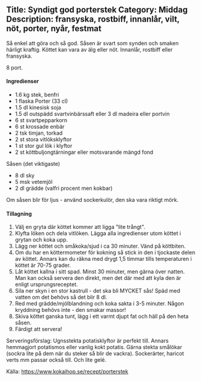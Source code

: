 Title: Syndigt god porterstek
Category: Middag
Description: fransyska, rostbiff, innanlår, vilt, nöt, porter, nyår, festmat
---

Så enkel att göra och så god. Såsen är svart som synden och smaken härligt kraftig. Köttet kan vara av älg eller nöt. Innanlår, rostbiff eller fransyska.

8 port.

#### Ingredienser

* 1.6 kg stek, benfri
* 1 flaska Porter (33 cl)
* 1.5 dl kinesisk soja
* 1.5 dl outspädd svartvinbärssaft eller 3 dl madeira eller portvin
* 6 st svartpepparkorn
* 6 st krossade enbär
* 2 tsk timjan, torkad
* 2 st stora vitlöksklyftor
* 1 st stor gul lök i klyftor
* 2 st köttbuljongtärningar eller motsvarande mängd fond

Såsen (det viktigaste)

* 8 dl sky
* 5 msk vetemjöl
* 2 dl grädde (valfri procent men kokbar)

Om såsen blir för ljus - använd sockerkulör, den ska vara riktigt mörk.

#### Tillagning

1. Välj en gryta där köttet kommer att ligga "lite trångt".
2. Klyfta löken och dela vitlöken. Lägga alla ingredienser utom köttet i grytan och koka upp.
3. Lägg ner köttet och småkoka/sjud i ca 30 minuter. Vänd på köttbiten.
4. Om du har en köttermometer för kokning så stick in den i tjockaste delen av köttet. Annars kan du räkna med drygt 1,5 timmar tills temperaturen i köttet är 70-75 grader.
5. Låt köttet kallna i sitt spad. Minst 30 minuter, men gärna över natten. Man kan också servera den direkt, men det där med att kyla den är enligt ursprungsreceptet.
6. Sila ner skyn i en stor kastrull - det ska bli MYCKET sås! Späd med vatten om det behövs så det blir 8 dl.
7. Red med grädde/mjölblandning och koka sakta i 3-5 minuter. Någon kryddning behövs inte - den smakar massor!
8. Skiva köttet ganska tunt, lägg i ett varmt djupt fat och häll på den heta såsen.
9. Färdigt att servera!

Serveringsförslag: Ugnsstekta potatisklyftor är perfekt till. Annars hemmagjort potatismos eller vanlig kokt potatis. Gärna stekta smålökar (sockra lite på dem när du steker så blir de vackra). Sockerärter, haricot verts mm passar också till. Och lite gelé. 

Källa: https://www.kokaihop.se/recept/porterstek
